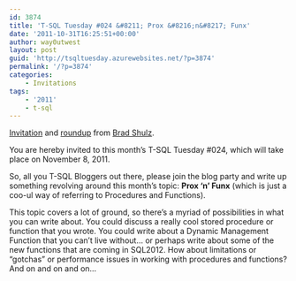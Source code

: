```yaml
---
id: 3874
title: 'T-SQL Tuesday #024 &#8211; Prox &#8216;n&#8217; Funx'
date: '2011-10-31T16:25:51+00:00'
author: way0utwest
layout: post
guid: 'http://tsqltuesday.azurewebsites.net/?p=3874'
permalink: '/?p=3874'
categories:
    - Invitations
tags:
    - '2011'
    - t-sql
---
```


[Invitation](http://bradsruminations.blogspot.com/2011/10/invitation-for-t-sql-tuesday-024-prox-n.html) and [roundup](http://bradsruminations.blogspot.com/2011/11/t-sql-tuesday-024-roundup.html) from [Brad Shulz](http://bradsruminations.blogspot.com/).

You are hereby invited to this month’s T-SQL Tuesday #024, which will take place on November 8, 2011.

So, all you T-SQL Bloggers out there, please join the blog party and write up something revolving around this month’s topic: **Prox ‘n’ Funx** (which is just a coo-ul way of referring to Procedures and Functions).

This topic covers a lot of ground, so there’s a myriad of possibilities in what you can write about. You could discuss a really cool stored procedure or function that you wrote. You could write about a Dynamic Management Function that you can’t live without… or perhaps write about some of the new functions that are coming in SQL2012. How about limitations or “gotchas” or performance issues in working with procedures and functions? And on and on and on…